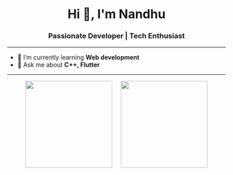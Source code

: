 
<h1 align="center">Hi 👋, I'm Nandhu</h1>
<h3 align="center">Passionate Developer | Tech Enthusiast</h3>

---

- 🌱 I’m currently learning **Web development**
- 💬 Ask me about **C++, Flutter**

---

<p align="center">
  <img src="https://github-readme-stats.vercel.app/api/top-langs/?username=nkuv&layout=compact&theme=tokyonight&langs_count=8&hide_progress=false&hide=Jupyter%20Notebook,JSON&exclude_repo=ai&v=2" height="200"/>
  &nbsp;&nbsp;&nbsp;
  <img src="https://github-readme-streak-stats.herokuapp.com/?user=nkuv&theme=tokyonight" height="200"/>
</p>

